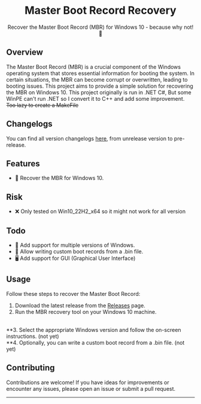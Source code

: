 <h1 align="center">
  Master Boot Record Recovery
</h1>

<p align="center">Recover the Master Boot Record (MBR) for Windows 10 - because why not! 🚀</p>

## Overview

The Master Boot Record (MBR) is a crucial component of the Windows operating system that stores essential information for booting the system. In certain situations, the MBR can become corrupt or overwritten, leading to booting issues. This project aims to provide a simple solution for recovering the MBR on Windows 10. This project originally is run in .NET C#, But some WinPE can't run .NET so I convert it to C++ and add some improvement. ~~Too lazy to create a MakeFile~~

## Changelogs
You can find all version changelogs [here](https://github.com/ThangCNVN/MBRFixer/blob/main/changelogs.md), from unrelease version to pre-release.

## Features

- 🔄 Recover the MBR for Windows 10.

## Risk

- ❌ Only tested on Win10_22H2_x64 so it might not work for all version

## Todo

- 📂 Add support for multiple versions of Windows.
- 💾 Allow writing custom boot records from a .bin file.
- 🖥️ Add support for GUI (Graphical User Interface)

## Usage

Follow these steps to recover the Master Boot Record:

1. Download the latest release from the [Releases](https://github.com/ThangCNVN/MBRFixer/releases/tag/pre-release) page.
2. Run the MBR recovery tool on your Windows 10 machine.
<br>
**3. Select the appropriate Windows version and follow the on-screen instructions. (not yet)
<br>
**4. Optionally, you can write a custom boot record from a .bin file. (not yet)

## Contributing

Contributions are welcome! If you have ideas for improvements or encounter any issues, please open an issue or submit a pull request.

---

